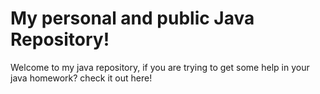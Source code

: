 # My personal and public Java Repository!


Welcome to my java repository, if you are trying to get some help in your java homework? check it out here!
